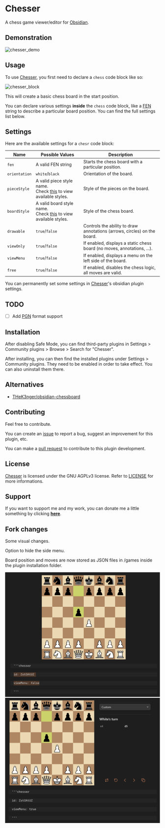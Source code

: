 # Chesser

A chess game viewer/editor for [Obsidian](https://obsidian.md/).

## Demonstration

![chesser_demo](https://raw.githubusercontent.com/SilentVoid13/Chesser/master/imgs/chesser_demo.gif)

## Usage

To use [Chesser](https://github.com/SilentVoid13/Chesser), you first need to declare a `chess` code block like so:

![chesser_block](imgs/chesser_block.png)

This will create a basic chess board in the start position.

You can declare various settings **inside** the `chess` code block, like a [FEN](https://en.wikipedia.org/wiki/Forsyth%E2%80%93Edwards_Notation) string to describe a particular board position. You can find the full settings list below.

## Settings

Here are the available settings for a `chesr` code block:

| Name          | Possible Values                                              | Description                                                  |
| ------------- | ------------------------------------------------------------ | ------------------------------------------------------------ |
| `fen`         | A valid FEN string                                           | Starts the chess board with a particular position.           |
| `orientation` | `white`/`black`                                              | Orientation of the board.                                    |
| `pieceStyle`  | A valid piece style name.<br />Check [this](https://github.com/SilentVoid13/Chesser/tree/master/assets/piece-css) to view available styles. | Style of the pieces on the board.                            |
| `boardStyle`  | A valid board style name.<br />Check [this](https://github.com/SilentVoid13/Chesser/tree/master/assets/board-css) to view available styles. | Style of the chess board.                                    |
| `drawable`    | `true`/`false`                                               | Controls the ability to draw annotations (arrows, circles) on the board. |
| `viewOnly`    | `true`/`false`                                               | If enabled, displays a static chess board (no moves, annotations, ...). |
| `viewMenu`    | `true`/`false`                                               | If enabled, displays a menu on the left side of the board.     |
| `free`        | `true`/`false`                                               | If enabled, disables the chess logic, all moves are valid.   |

You can permanently set some settings in [Chesser](https://github.com/SilentVoid13/Chesser)'s obsidian plugin settings.

## TODO

- [ ] Add [PGN](https://en.wikipedia.org/wiki/Portable_Game_Notation) format support

## Installation

After disabling Safe Mode, you can find third-party plugins in Settings > Community plugins > Browse > Search for "Chesser".

After installing, you can then find the installed plugins under Settings > Community plugins. They need to be enabled in order to take effect. You can also uninstall them there.

## Alternatives

- [THeK3nger/obsidian-chessboard](https://github.com/THeK3nger/obsidian-chessboard)

## Contributing

Feel free to contribute.

You can create an [issue](https://github.com/SilentVoid13/Chesser/issues) to report a bug, suggest an improvement for this plugin, etc.

You can make a [pull request](https://github.com/SilentVoid13/Chesser/pulls) to contribute to this plugin development.

## License

[Chesser](https://github.com/SilentVoid13/Chesser) is licensed under the GNU AGPLv3 license. Refer to [LICENSE](https://github.com/SilentVoid13/Chesser/blob/master/LICENSE.TXT) for more informations.

## Support

If you want to support me and my work, you can donate me a little something by clicking [**here**](https://www.paypal.com/donate?hosted_button_id=U2SRGAFYXT32Q).

## Fork changes

Some visual changes.

Option to hide the side menu.

Board position and moves are now stored as JSON files in /games inside the plugin installation folder.

![hide_menu](imgs/hide_menu.png)
![show_menu](imgs/show_menu.png)
